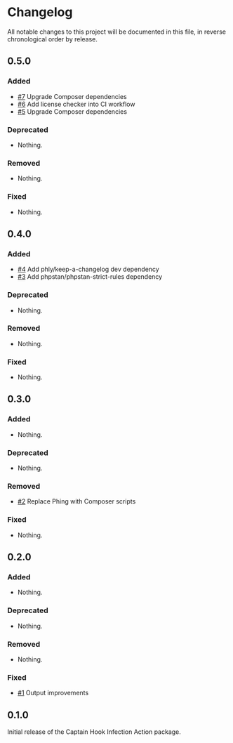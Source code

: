 # Changelog

All notable changes to this project will be documented in this file, in reverse chronological order by release.

## 0.5.0

### Added

- [#7](https://github.com/bitexpert/captainhook-infection/pull/7) Upgrade Composer dependencies
- [#6](https://github.com/bitexpert/captainhook-infection/pull/6) Add license checker into CI workflow
- [#5](https://github.com/bitexpert/captainhook-infection/pull/5) Upgrade Composer dependencies

### Deprecated

- Nothing.

### Removed

- Nothing.

### Fixed

- Nothing.

## 0.4.0

### Added

- [#4](https://github.com/bitexpert/captainhook-infection/pull/4) Add phly/keep-a-changelog dev dependency
- [#3](https://github.com/bitexpert/captainhook-infection/pull/3) Add phpstan/phpstan-strict-rules dependency

### Deprecated

- Nothing.

### Removed

- Nothing.

### Fixed

- Nothing.

## 0.3.0

### Added

- Nothing.

### Deprecated

- Nothing.

### Removed

- [#2](https://github.com/bitExpert/captainhook-infection/pull/2) Replace Phing with Composer scripts

### Fixed

- Nothing.

## 0.2.0

### Added

- Nothing.

### Deprecated

- Nothing.

### Removed

- Nothing.

### Fixed

- [#1](https://github.com/bitExpert/captainhook-infection/pull/1) Output improvements

## 0.1.0

Initial release of the Captain Hook Infection Action package.

